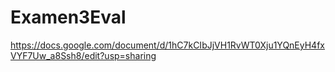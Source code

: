 # Examen3Eval
https://docs.google.com/document/d/1hC7kCIbJjVH1RvWT0Xju1YQnEyH4fxVYF7Uw_a8Ssh8/edit?usp=sharing
